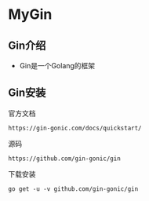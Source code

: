 # MyGin

## Gin介绍

- Gin是一个Golang的框架

## Gin安装

官方文档

```
https://gin-gonic.com/docs/quickstart/
```

源码

```
https://github.com/gin-gonic/gin
```

下载安装

```
go get -u -v github.com/gin-gonic/gin
```

